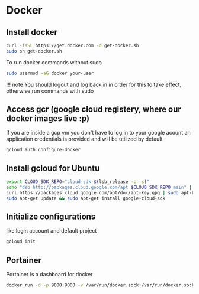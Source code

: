 # Docker

## Install docker
```bash
curl -fsSL https://get.docker.com -o get-docker.sh
sudo sh get-docker.sh
```

To run docker commands without sudo
```bash
sudo usermod -aG docker your-user
```

!!! note
    You should logout and log back in in order for this to take effect, otherwise run commands with sudo

## Access gcr (google cloud registery, where our docker images live :p)
If you are inside a gcp vm you don't have to log in to your google acount an application credentials is provided and will be utilized by default
```bash
gcloud auth configure-docker
```

## Install gcloud for Ubuntu
```bash
export CLOUD_SDK_REPO="cloud-sdk-$(lsb_release -c -s)"
echo "deb http://packages.cloud.google.com/apt $CLOUD_SDK_REPO main" | sudo tee -a /etc/apt/sources.list.d/google-cloud-sdk.list
curl https://packages.cloud.google.com/apt/doc/apt-key.gpg | sudo apt-key add -
sudo apt-get update && sudo apt-get install google-cloud-sdk
```

## Initialize configurations
like login account and default project
```bash
gcloud init

```
## Portainer
Portainer is a dashboard for docker
```bash
docker run -d -p 9000:9000 -v /var/run/docker.sock:/var/run/docker.sock -v portainer_data:/data portainer/portainer
```
